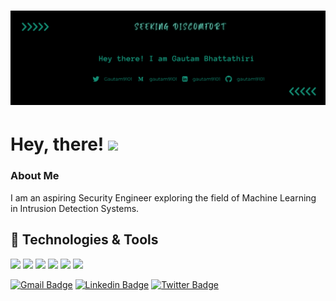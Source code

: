 # [![Header](https://raw.githubusercontent.com/GAUTAM9101/GAUTAM9101/main/Header.png)]()

# Hey, there! <img src="https://raw.githubusercontent.com/MartinHeinz/MartinHeinz/master/wave.gif" width="30px">


### About Me
I am an aspiring Security Engineer exploring the field of Machine Learning in Intrusion Detection Systems.

## 🔧 Technologies & Tools
![](https://img.shields.io/badge/OS-Linux-informational?style=flat&logo=linux&logoColor=white&color=2bbc8a)
![](https://img.shields.io/badge/Code-Python-informational?style=flat&logo=python&logoColor=white&color=2bbc8a)
![](https://img.shields.io/badge/Code-HTML-informational?style=flat&logo=javascript&logoColor=white&color=2bbc8a)
![](https://img.shields.io/badge/Code-CSS-informational?style=flat&logo=go&logoColor=white&color=2bbc8a)
![](https://img.shields.io/badge/Shell-Script-informational?style=flat&logo=gnu-bash&logoColor=white&color=2bbc8a)
![](https://img.shields.io/badge/Code-markdown-informational?style=flat&logo=gnu-bash&logoColor=white&color=2bbc8a)



[![Gmail Badge](https://img.shields.io/badge/Gmail-2bbc8a?style=for-the-badge&logo=gmail&logoColor=white)](mailto:gautam9101@gmail.com "Connect via Email")
[![Linkedin Badge](https://img.shields.io/badge/LinkedIn-2bbc8a?style=for-the-badge&logo=linkedin&logoColor=white)](gautam9101)
[![Twitter Badge](https://img.shields.io/badge/Twitter-2bbc8a?style=for-the-badge&logo=twitter&logoColor=white)](https://twitter.com/Gautam9101)
